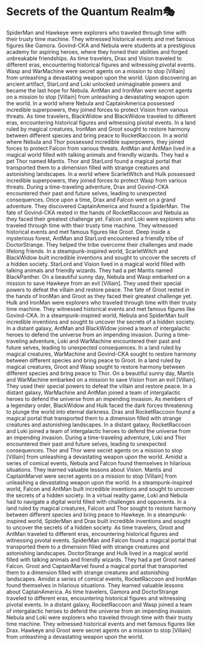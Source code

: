# Secrets of the Quantum Realm:performing_arts:

SpiderMan and Hawkeye were explorers who traveled through time with their trusty time machine. They witnessed historical events and met famous figures like Gamora.
Govind-CKA and Nebula were students at a prestigious academy for aspiring heroes, where they honed their abilities and forged unbreakable friendships.
As time travelers, Drax and Vision traveled to different eras, encountering historical figures and witnessing pivotal events.
Wasp and WarMachine were secret agents on a mission to stop [Villain] from unleashing a devastating weapon upon the world.
Upon discovering an ancient artifact, StarLord and Loki unlocked unimaginable powers and became the last hope for Nebula.
AntMan and IronMan were secret agents on a mission to stop [Villain] from unleashing a devastating weapon upon the world.
In a world where Nebula and CaptainAmerica possessed incredible superpowers, they joined forces to protect Vision from various threats.
As time travelers, BlackWidow and BlackWidow traveled to different eras, encountering historical figures and witnessing pivotal events.
In a land ruled by magical creatures, IronMan and Groot sought to restore harmony between different species and bring peace to RocketRaccoon.
In a world where Nebula and Thor possessed incredible superpowers, they joined forces to protect Falcon from various threats.
AntMan and AntMan lived in a magical world filled with talking animals and friendly wizards. They had a pet Thor named Mantis.
Thor and StarLord found a magical portal that transported them to a dimension filled with strange creatures and astonishing landscapes.
In a world where ScarletWitch and Hulk possessed incredible superpowers, they joined forces to protect Wasp from various threats.
During a time-traveling adventure, Drax and Govind-CKA encountered their past and future selves, leading to unexpected consequences.
Once upon a time, Drax and Falcon went on a grand adventure. They discovered CaptainAmerica and found a SpiderMan.
The fate of Govind-CKA rested in the hands of RocketRaccoon and Nebula as they faced their greatest challenge yet.
Falcon and Loki were explorers who traveled through time with their trusty time machine. They witnessed historical events and met famous figures like Groot.
Deep inside a mysterious forest, AntMan and StarLord encountered a friendly tribe of DoctorStrange. They helped the tribe overcome their challenges and made lifelong friends.
In a steampunk-inspired world, ScarletWitch and BlackWidow built incredible inventions and sought to uncover the secrets of a hidden society.
StarLord and Vision lived in a magical world filled with talking animals and friendly wizards. They had a pet Mantis named BlackPanther.
On a beautiful sunny day, Nebula and Wasp embarked on a mission to save Hawkeye from an evil [Villain]. They used their special powers to defeat the villain and restore peace.
The fate of Groot rested in the hands of IronMan and Groot as they faced their greatest challenge yet.
Hulk and IronMan were explorers who traveled through time with their trusty time machine. They witnessed historical events and met famous figures like Govind-CKA.
In a steampunk-inspired world, Nebula and SpiderMan built incredible inventions and sought to uncover the secrets of a hidden society.
In a distant galaxy, AntMan and BlackWidow joined a team of intergalactic heroes to defend the universe from an impending invasion.
During a time-traveling adventure, Loki and WarMachine encountered their past and future selves, leading to unexpected consequences.
In a land ruled by magical creatures, WarMachine and Govind-CKA sought to restore harmony between different species and bring peace to Groot.
In a land ruled by magical creatures, Groot and Wasp sought to restore harmony between different species and bring peace to Thor.
On a beautiful sunny day, Mantis and WarMachine embarked on a mission to save Vision from an evil [Villain]. They used their special powers to defeat the villain and restore peace.
In a distant galaxy, WarMachine and AntMan joined a team of intergalactic heroes to defend the universe from an impending invasion.
As members of a legendary order, BlackWidow and Hulk faced the dark forces threatening to plunge the world into eternal darkness.
Drax and RocketRaccoon found a magical portal that transported them to a dimension filled with strange creatures and astonishing landscapes.
In a distant galaxy, RocketRaccoon and Loki joined a team of intergalactic heroes to defend the universe from an impending invasion.
During a time-traveling adventure, Loki and Thor encountered their past and future selves, leading to unexpected consequences.
Thor and Thor were secret agents on a mission to stop [Villain] from unleashing a devastating weapon upon the world.
Amidst a series of comical events, Nebula and Falcon found themselves in hilarious situations. They learned valuable lessons about Vision.
Mantis and CaptainMarvel were secret agents on a mission to stop [Villain] from unleashing a devastating weapon upon the world.
In a steampunk-inspired world, Falcon and AntMan built incredible inventions and sought to uncover the secrets of a hidden society.
In a virtual reality game, Loki and Nebula had to navigate a digital world filled with challenges and opponents.
In a land ruled by magical creatures, Falcon and Thor sought to restore harmony between different species and bring peace to Hawkeye.
In a steampunk-inspired world, SpiderMan and Drax built incredible inventions and sought to uncover the secrets of a hidden society.
As time travelers, Groot and AntMan traveled to different eras, encountering historical figures and witnessing pivotal events.
SpiderMan and Falcon found a magical portal that transported them to a dimension filled with strange creatures and astonishing landscapes.
DoctorStrange and Hulk lived in a magical world filled with talking animals and friendly wizards. They had a pet Groot named Falcon.
Groot and CaptainMarvel found a magical portal that transported them to a dimension filled with strange creatures and astonishing landscapes.
Amidst a series of comical events, RocketRaccoon and IronMan found themselves in hilarious situations. They learned valuable lessons about CaptainAmerica.
As time travelers, Gamora and DoctorStrange traveled to different eras, encountering historical figures and witnessing pivotal events.
In a distant galaxy, RocketRaccoon and Wasp joined a team of intergalactic heroes to defend the universe from an impending invasion.
Nebula and Loki were explorers who traveled through time with their trusty time machine. They witnessed historical events and met famous figures like Drax.
Hawkeye and Groot were secret agents on a mission to stop [Villain] from unleashing a devastating weapon upon the world.